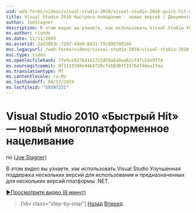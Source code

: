 ```yaml
---
uid: web-forms/videos/visual-studio-2010/visual-studio-2010-quick-hit-new-multi-targeting
title: Visual Studio 2010 быстрого попадание - новых версий | Документация Майкрософт
author: JoeStagner
description: В этом видео вы узнаете, как использовать Visual Studio Улучшенная поддержка нескольких версий для использования и предназначенных для нескольких версий платформы .NET.
ms.author: riande
ms.date: 11/11/2009
ms.assetid: 2ad38b3c-7297-4de9-8421-75c8907401dd
msc.legacyurl: /web-forms/videos/visual-studio-2010/visual-studio-2010-quick-hit-new-multi-targeting
msc.type: video
ms.openlocfilehash: 77e9ce027bd161722d59a6a9ea62cf47cb5e9f74
ms.sourcegitcommit: 0f1119340e4464720cfd16d0ff15764746ea1fea
ms.translationtype: MT
ms.contentlocale: ru-RU
ms.lasthandoff: 04/17/2019
ms.locfileid: "59397231"
---
```

# <a name="visual-studio-2010-quick-hit---new-multi-targeting"></a>Visual Studio 2010 «Быстрый Hit» — новый многоплатформенное нацеливание

по [(Joe Stagner)](https://github.com/JoeStagner)

В этом видео вы узнаете, как использовать Visual Studio Улучшенная поддержка нескольких версий для использования и предназначенных для нескольких версий платформы .NET.

[&#9654;Просмотрите видео (6 минут)](https://channel9.msdn.com/Blogs/ASP-NET-Site-Videos/visual-studio-2010-quick-hit-new-multi-targeting)

> [!div class="step-by-step"]
> [Назад](visual-studio-2010-quick-hit-new-web-project-template.md)
> [Вперед](visual-studio-2010-quick-hit-websites-instead-of-web-projects.md)
